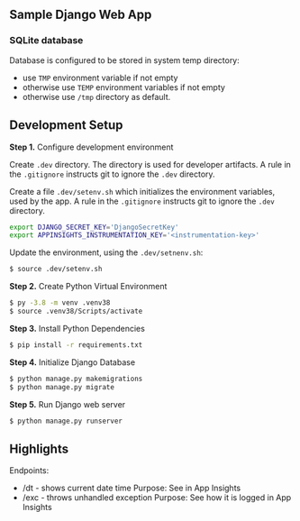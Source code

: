 ## Sample Django Web App

### SQLite database

Database is configured to be stored in system temp directory:

* use `TMP` environment variable if not empty
* otherwise use `TEMP` environment variables if not empty
* otherwise use `/tmp` directory as default.

## Development Setup

**Step 1.** Configure development environment

Create `.dev` directory. The directory is used for developer artifacts. A rule in the `.gitignore` instructs git to ignore the `.dev` directory.

Create a file `.dev/setenv.sh` which initializes the environment variables, used by the app. A rule in the `.gitignore` instructs git to ignore the `.dev` directory. 

```bash
export DJANGO_SECRET_KEY='DjangoSecretKey'
export APPINSIGHTS_INSTRUMENTATION_KEY='<instrumentation-key>'
```

Update the environment, using the `.dev/setnenv.sh`:

```bash
$ source .dev/setenv.sh
```

**Step 2.** Create Python Virtual Environment

```bash
$ py -3.8 -m venv .venv38
$ source .venv38/Scripts/activate
```



**Step 3.** Install Python Dependencies

```bash
$ pip install -r requirements.txt
```

**Step 4.** Initialize Django Database

```bash
$ python manage.py makemigrations
$ python manage.py migrate
```

**Step 5.** Run Django web server

```bash
$ python manage.py runserver
```



## Highlights

Endpoints:

* /dt - shows current date time
  Purpose: See in App Insights
* /exc - throws unhandled exception
  Purpose: See how it is logged in App Insights



